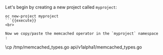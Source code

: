 Let's begin by creating a new project called `myproject`:
```
oc new-project myproject
```{{execute}}
<br>

Now we copy/paste the memcached operator in the `myproject` namespace :
```
\cp /tmp/memcached_types.go api/v1alpha1/memcached_types.go
```{{execute}}


